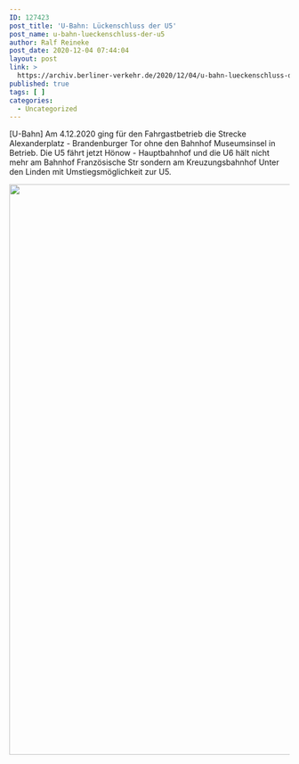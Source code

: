 ```yaml
---
ID: 127423
post_title: 'U-Bahn: Lückenschluss der U5'
post_name: u-bahn-lueckenschluss-der-u5
author: Ralf Reineke
post_date: 2020-12-04 07:44:04
layout: post
link: >
  https://archiv.berliner-verkehr.de/2020/12/04/u-bahn-lueckenschluss-der-u5/
published: true
tags: [ ]
categories:
  - Uncategorized
---
```

[U-Bahn] Am 4.12.2020 ging für den Fahrgastbetrieb die Strecke Alexanderplatz - Brandenburger Tor ohne den Bahnhof Museumsinsel in Betrieb. Die U5 fährt jetzt Hönow - Hauptbahnhof und die U6 hält nicht mehr am Bahnhof Französische Str sondern am Kreuzungsbahnhof Unter den Linden mit Umstiegsmöglichkeit zur U5.

<a href="https://archiv.berliner-verkehr.de/wp-content/uploads/20201204_212855-scaled.jpg" rel="attachment wp-att-127424"><img src="https://archiv.berliner-verkehr.de/wp-content/uploads/20201204_212855-scaled.jpg" alt="" title="20201204_212855-scaled-jpg" width="1024" height="1024" class="alignnone size-full wp-image-127424" /></a>